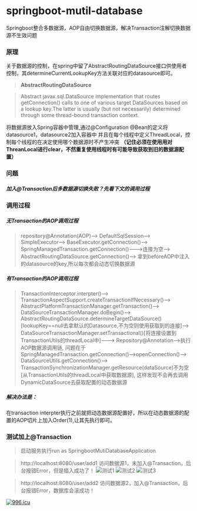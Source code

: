 # springboot-mutil-database
Springboot整合多数据源，AOP自由切换数据源，解决Transaction注解切换数据源不生效问题


### 原理
关于数据源的控制，在spring中留了AbstractRoutingDataSource接口供使用者控制，其determineCurrentLookupKey方法关联对应的datasource即可。
>**AbstractRoutingDataSource**

>Abstract javax.sql.DataSource implementation that routes getConnection() calls to one of various target DataSources based on a lookup key.The latter is usually (but not necessarily) determined through some thread-bound transaction context.


将数据源放入Spring容器中管理,通过@Configuration @Bean的定义将datasource1，datasource2加入容器中
并且在每个线程中定义ThreadLocal，控制每个线程的在决定使用哪个数据源时不产生冲突 **（记住必须在使用用对ThreanLocal进行clear，不然重复使用线程时有可能导致获取到旧的数据源配置）**

### 问题
##### 加入@Transaction后多数据源切换失败？先看下文的调用过程

### 调用过程
##### 无Transaction的AOP调用过程
>repository@Annotation(AOP)-->
DefaultSqlSession-->
SimpleExecutor-->
BaseExecutor.getConnection()-->
SpringManagedTransaction.getConnection()--->连接为空-->
AbstractRoutingDataSource.getConnection()-->
拿到beforeAOP中注入的datasource的key,所以每次都会动态切换数据源

##### 有Transaction的AOP调用过程
>TransactionInterceptor.interpter()-->
TransactionAspectSupport.createTransactionIfNecessary()-->
AbstractPlatformTransactionManager.getTransaction()-->
DataSourceTransactionManager.doBegin()-->
AbstractRoutingDataSource.determineTargetDataSource()[lookupKey==null去拿默认的Datasource,不为空则使用获取到的连接]-->
DataSourceTransactionManager.setTransactional()[将连接设置到TransactionUtils的threadLocal中]--->
Repository@Annotation-->执行AOP数据源调用链,
问题在于SpringManagedTransaction.getConnection()-->openConnection()-->
DataSourceUtils.getConnection()-->
TransactionSynchronizationManager.getResource(dataSource)不为空[从TransactionUtils的threadLocal中获取数据源],
这样发现不会再去调用DynamicDataSource去获取配置的动态数据源

##### 解决办法是：
在transaction interpter执行之前就把动态数据源配置好，所以在动态数据源的配置的AOP切片上加入Order(1),让其先执行即可。

### 测试加上@Transaction
> 启动服务执行run as SpringbootMutiDatabaseApplication

> http://localhost:8080/user/add1 访问数据源1，未加入@Transaction，后台报错Error，但是插入成功了！
![测试1](https://github.com/TrimGHU/springboot-mutil-database/blob/master/src/main/resources/static/add_ds1_before.png)
![测试2](https://github.com/TrimGHU/springboot-mutil-database/blob/master/src/main/resources/static/add_ds1_after.png)
![测试3](https://github.com/TrimGHU/springboot-mutil-database/blob/master/src/main/resources/static/add_ds1_error.png)

> http://localhost:8080/user/add2 访问数据源2，加入@Transaction，后台报错Error，数据库会滚成功！

[![996.icu](https://img.shields.io/badge/link-996.icu-red.svg)](https://996.icu)
